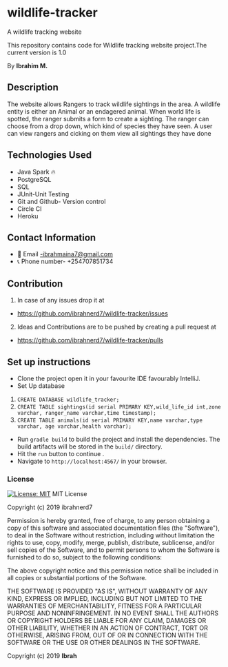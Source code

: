 # wildlife-tracker
A wildlife tracking website

This repository contains code for Wildlife  tracking website project.The current version is 1.0

By **Ibrahim M.**

## Description

The website allows Rangers to track wildlife sightings in the area. A wildlife entity is either an Animal or an endagered animal.
When  world life is spotted, the ranger submits a form to create a sighting. The ranger can choose from a drop down, which kind of species they have seen.
A user can view rangers and cicking on them view all sightings they have done  


## Technologies Used

- Java Spark 🔥
- PostgreSQL
- SQL
- JUnit-Unit Testing
- Git and Github- Version control
- Circle CI
- Heroku

## Contact Information

- 📧 Email -ibrahmaina7@gmail.com
- 📞 Phone number- +254707851734

## Contribution

1. In case of any issues drop it at 
  - https://github.com/ibrahnerd7/wildlife-tracker/issues
2. Ideas and Contributions are to be pushed by creating a pull request at 
  - https://github.com/ibrahnerd7/wildlife-tracker/pulls


## Set up instructions
- Clone the project open it in your favourite IDE favourably IntelliJ.
- Set Up database
 
1.   ```CREATE DATABASE wildlife_tracker;```
2. ```CREATE TABLE sightings(id serial PRIMARY KEY,wild_life_id int,zone varchar, ranger_name varchar,time timestamp);```
3. ```CREATE TABLE animals(id serial PRIMARY KEY,name varchar,type varchar, age varchar,health varchar);```

- Run `gradle build` to build the project and install the dependencies. The build artifacts will be stored in the `build/` directory.
- Hit the `run` button to continue .
- Navigate to `http://localhost:4567/` in your browser.


### License

[![License: MIT](https://img.shields.io/badge/License-MIT-yellow.svg)](https://opensource.org/licenses/MIT)
MIT License

Copyright (c) 2019 ibrahnerd7

Permission is hereby granted, free of charge, to any person obtaining a copy
of this software and associated documentation files (the "Software"), to deal
in the Software without restriction, including without limitation the rights
to use, copy, modify, merge, publish, distribute, sublicense, and/or sell
copies of the Software, and to permit persons to whom the Software is
furnished to do so, subject to the following conditions:

The above copyright notice and this permission notice shall be included in all
copies or substantial portions of the Software.

THE SOFTWARE IS PROVIDED "AS IS", WITHOUT WARRANTY OF ANY KIND, EXPRESS OR
IMPLIED, INCLUDING BUT NOT LIMITED TO THE WARRANTIES OF MERCHANTABILITY,
FITNESS FOR A PARTICULAR PURPOSE AND NONINFRINGEMENT. IN NO EVENT SHALL THE
AUTHORS OR COPYRIGHT HOLDERS BE LIABLE FOR ANY CLAIM, DAMAGES OR OTHER
LIABILITY, WHETHER IN AN ACTION OF CONTRACT, TORT OR OTHERWISE, ARISING FROM,
OUT OF OR IN CONNECTION WITH THE SOFTWARE OR THE USE OR OTHER DEALINGS IN THE
SOFTWARE.

Copyright (c) 2019 **Ibrah**
